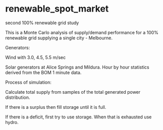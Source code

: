 # renewable_spot_market
second 100% renewable grid study 

This is a Monte Carlo analysis of supply/demand performance for a 100% renewable grid supplying a single city - Melbourne. 

Generators: 

Wind with 3.0, 4.5, 5.5 m/sec 

Solar generators at Alice Springs and Mildura. Hour by hour statistics derived from the BOM 1 minute data. 

Process of simulation:

Calculate total supply from samples of the total generated power distribution.

If there is a surplus then fill storage until it is full.

If there is a deficit, first try to use storage. When that is exhausted use hydro. 

